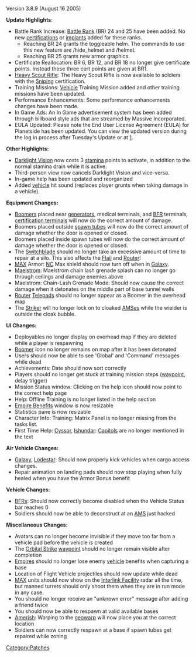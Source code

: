 Version 3.8.9 (August 16 2005)

**Update Highlights**:

- Battle Rank Increase: [Battle Rank](../terminology/Battle_Rank.md) (BR) 24
  and 25 have been added. No new
  [certifications](../certifications/Certifications.md) or
  [implants](../implants/Implants.md) added for these ranks.
  - Reaching BR 24 grants the toggleable helm. The commands to use
    this new feature are /hide_helmet and /helmet.
  - Reaching BR 25 grants new armor graphics.
- Certificate Reallocation: BR 6, BR 12, and BR 18 no longer give
  certificate points. Instead these three cert points are given at
  BR1.
- [Heavy Scout Rifle](../weapons/Heavy_Scout_Rifle.md): The Heavy Scout
  Rifle is now available to soldiers with the
  [Sniping](../certifications/Sniping.md) certification.
- Training Missions: [Vehicle](../vehicles/Vehicle.md) Training Mission
  added and other training missions have been updated.
- Performance Enhancements: Some performance enhancements changes have
  been made.
- In Game Ads: An In Game advertisement system has been added through
  billboard style ads that are streamed by Massive Incorporated.
- EULA Updated: Please note the End User License Agreement (EULA) for
  Planetside has been updated. You can view the updated version during
  the log in process after Tuesday's Update or at
  [1](http://planetside.station.sony.com/policies/license_agreement.jsp).

**Other Highlights:**

- [Darklight Vision](../Darklight_Vision.md) now costs 3
  [stamina](../terminology/Stamina.md) points to activate, in addition to the
  normal stamina drain while it is active.
- Third-person view now cancels Darklight Vision and vice-versa.
- In-game help has been updated and reorganized
- Added [vehicle](../vehicles/Vehicle.md) hit sound (replaces player
  grunts when taking damage in a vehicle).

**Equipment Changes:**

- [Boomers](../weapons/Adaptive_Construction_Engine.md#Boomer) placed near
  [generators](../items/Generator.md), medical terminals, and
  [BFR](../vehicles/BattleFrame_Robotics.md) terminals, [certification
  terminals](certification_terminal.md) will now do the
  correct amount of damage.
- Boomers placed outside [spawn tubes](spawn_tube.md) will now
  do the correct amount of damage whether the door is opened or
  closed.
- Boomers placed inside spawn tubes will now do the correct amount of
  damage whether the door is opened or closed.
- The [Switchblade](../items/Switchblade.md) should no longer take an
  excessive amount of time to repair at a silo. This also affects the
  [Flail](../items/Flail.md) and [Router](../vehicles/Router.md)!
- [MAX](../items/Mechanized_Assault_Exo-Suit.md) Armor: [NC](../etc/New_Conglomerate.md) Max shield should
  now turn off when in [Galaxy](../vehicles/Galaxy.md).
- [Maelstrom](../weapons/Maelstrom.md): Maelstrom chain lash grenade
  splash can no longer go through ceilings and damage enemies above
- Maelstrom: Chain-Lash Grenade Mode: Should now cause the correct
  damage when it detonates on the middle part of base tunnel walls
- [Router](../vehicles/Router.md) [Telepads](../weapons/Telepad.md) should no
  longer appear as a Boomer in the overhead map
- The [Striker](../weapons/Striker.md) will no longer lock on to cloaked
  [AMSes](../vehicles/Advanced_Mobile_Station.md) while the wielder is outside the cloak
  bubble.

**UI Changes:**

- Deployables no longer display on overhead map if they are deleted
  while a player is respawning
- [Boomer](../weapons/Adaptive_Construction_Engine.md#Boomer) icon no longer remains on map after
  it has been detonated
- Users should now be able to see 'Global' and 'Command' messages
  while dead
- Achievements: Date should now sort correctly
- Players should no longer get stuck at training mission steps
  ([waypoint](../terminology/Waypoint.md), delay trigger)
- Mission Status window: Clicking on the help icon should now point to
  the correct help page
- Help: Offline Training is no longer listed in the help section
- [Empire Benefits](Empire_Benefits.md) window is now
  resizable
- Statistics pane is now resizable
- Character Info: Training: Matrix Panel is no longer missing from the
  tasks list.
- First Time Help: [Cyssor](../locations/Cyssor.md),
  [Ishundar](../locations/Ishundar.md): [Capitols](../locations/Capitol.md) are
  no longer mentioned in the text

**Air Vehicle Changes:**

- [Galaxy](../vehicles/Galaxy.md), [Lodestar](../vehicles/Lodestar.md): Should
  now properly kick vehicles when cargo access changes.
- Repair animation on landing pads should now stop playing when fully
  healed when you have the Armor Bonus benefit

**Vehicle Changes:**

- [BFRs](../vehicles/BattleFrame_Robotics.md): Should now correctly become disabled when
  the Vehicle Status bar reaches 0
- Soldiers should now be able to deconstruct at an
  [AMS](../vehicles/Advanced_Mobile_Station.md) just hacked

**Miscellaneous Changes:**

- Avatars can no longer become invisible if they move too far from a
  vehicle pad before the vehicle is created
- The [Orbital Strike](../commands/Orbital_Strike.md)
  [waypoint](../terminology/Waypoint.md) should no longer remain visible
  after completion
- [Empires](../terminology/Empire.md) should no longer lose enemy
  [vehicle](../vehicles/Vehicle.md) benefits when capturing a base
- Location of Flight Vehicle projectiles should now update while dead
- [MAX](../items/Mechanized_Assault_Exo-Suit.md) units should now show on the [Interlink
  Facility](../terminology/Interlink.md) radar all the time, but
  manned turrets should only shoot them when they are in run mode in
  any case.
- You should no longer receive an "unknown error" message after adding
  a friend twice
- You should now be able to respawn at valid available bases
- [Amerish](../locations/Amerish.md): Warping to the
  [geowarp](../locations/Geowarp.md) will now place you at the correct
  location
- Soldiers can now correctly respawn at a base if spawn tubes get
  repaired while zoning

[Category:Patches](../Category:Patches.md)
